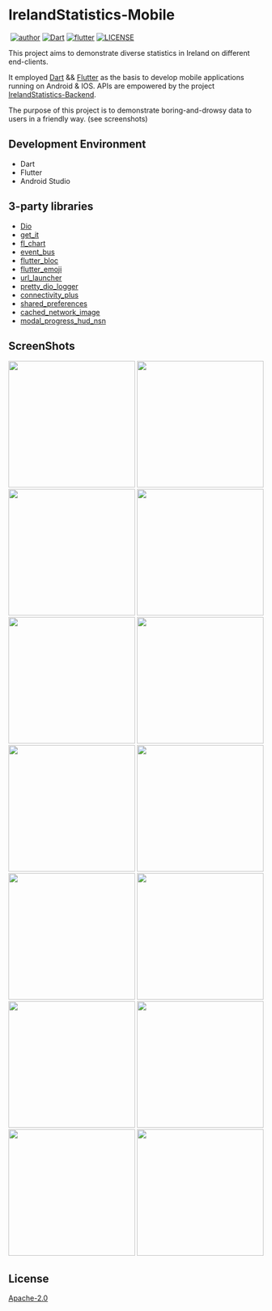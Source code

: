 # IrelandStatistics-Mobile
<p>
<a href="https://img.shields.io/badge/statue-developing-yellow"><img alt="" src="https://img.shields.io/badge/statue-developing-yellow"/></a>
<a href="https://github.com/freestyletime"><img alt="author" src="https://img.shields.io/badge/author-Chris Chen-blue.svg"/></a>
<a href="https://dart.dev"><img alt="Dart" src="https://img.shields.io/badge/Dart-3.2.2-lightgreen.svg"/></a>
<a href="https://flutter.dev"><img alt="flutter" src="https://img.shields.io/badge/Flutter- 3.16.2.stable-lightblue.svg"/></a>
<a href="https://github.com/freestyletime/IrelandStatistics-Mobile/blob/main/LICENSE"><img alt="LICENSE" src="https://img.shields.io/github/license/freestyletime/IrelandStatistics-Mobile.svg"/></a>
</p>

This project aims to demonstrate diverse statistics in Ireland on different end-clients.

It employed [Dart](https://dart.dev/) && [Flutter](https://flutter.dev/) as the basis to develop mobile applications running on Android & IOS.
APIs are empowered by the project [IrelandStatistics-Backend](https://github.com/freestyletime/IrelandStatistics-Backend).

The purpose of this project is to demonstrate boring-and-drowsy data to users in a friendly way. (see screenshots)

## Development Environment
* Dart
* Flutter
* Android Studio

## 3-party libraries
* [Dio](https://pub.dev/packages/dio)
* [get_it](https://pub.dev/packages/get_it)
* [fl_chart](https://pub.dev/packages/fl_chart)
* [event_bus](https://pub.dev/packages/event_bus)
* [flutter_bloc](https://pub.dev/packages/flutter_bloc)
* [flutter_emoji](https://pub.dev/packages/flutter_emoji)
* [url_launcher](https://pub.dev/packages/url_launcher)
* [pretty_dio_logger](https://pub.dev/packages/pretty_dio_logger)
* [connectivity_plus](https://pub.dev/packages/connectivity_plus)
* [shared_preferences](https://pub.dev/packages/shared_preferences)
* [cached_network_image](https://pub.dev/packages/cached_network_image)
* [modal_progress_hud_nsn](https://pub.dev/packages/modal_progress_hud_nsn)

## ScreenShots
<div>
<img src='./screenshots/Screenshot_1.png' width=250>
<img src='./screenshots/Screenshot_2.png' width=250>
<img src='./screenshots/Screenshot_3.png' width=250>
<img src='./screenshots/Screenshot_4.png' width=250>
<img src='./screenshots/Screenshot_5.png' width=250>
<img src='./screenshots/Screenshot_6.png' width=250>
<img src='./screenshots/Screenshot_7.png' width=250>
<img src='./screenshots/Screenshot_8.png' width=250>
<img src='./screenshots/Screenshot_9.png' width=250>
<img src='./screenshots/Screenshot_10.png' width=250>
<img src='./screenshots/Screenshot_11.png' width=250>
<img src='./screenshots/Screenshot_12.png' width=250>
<img src='./screenshots/Screenshot_13.png' width=250>
<img src='./screenshots/Screenshot_14.png' width=250>
</div>


## License

[Apache-2.0](http://opensource.org/licenses/Apache-2.0)